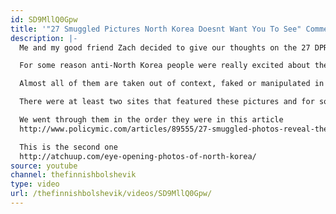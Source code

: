 ```yaml
---
id: SD9MllQ0Gpw
title: '"27 Smuggled Pictures North Korea Doesnt Want You To See" Commentary'
description: |-
  Me and my good friend Zach decided to give our thoughts on the 27 DPRK pictures which circulated the internet and social media sites a short while ago.

  For some reason anti-North Korea people were really excited about these pictures although they are actually very underwhelming.

  Almost all of them are taken out of context, faked or manipulated in some way or there is simply nothing unusual or worth mentioning happening in the picture what so ever and if they were taken in any other country no one would care one bit.

  There were at least two sites that featured these pictures and for some reason they have them in different order and some times drastically different explanations for what is happening in the pictures:

  We went through them in the order they were in this article
  http://www.policymic.com/articles/89555/27-smuggled-photos-reveal-the-harsh-realities-of-life-in-north-korea?utm_source=policymicFB&utm_medium=main&utm_campaign=social

  This is the second one
  http://atchuup.com/eye-opening-photos-of-north-korea/
source: youtube
channel: thefinnishbolshevik
type: video
url: /thefinnishbolshevik/videos/SD9MllQ0Gpw/
---
```

